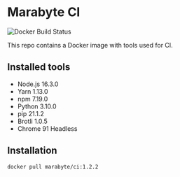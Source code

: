 # Marabyte CI

![Docker Build Status](https://img.shields.io/docker/build/marabyte/ci.svg?style=flat-square)

This repo contains a Docker image with tools used for CI.

## Installed tools

- Node.js 16.3.0
- Yarn 1.13.0
- npm 7.19.0
- Python 3.10.0
- pip 21.1.2
- Brotli 1.0.5
- Chrome 91 Headless

## Installation

`docker pull marabyte/ci:1.2.2`
